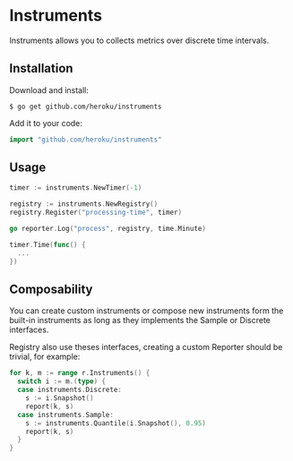 # Instruments

Instruments allows you to collects metrics over discrete time intervals.

## Installation

Download and install:

```
$ go get github.com/heroku/instruments
```

Add it to your code:

```go
import "github.com/heroku/instruments"
```

## Usage

```go
timer := instruments.NewTimer(-1)

registry := instruments.NewRegistry()
registry.Register("processing-time", timer)

go reporter.Log("process", registry, time.Minute)

timer.Time(func() {
  ...
})
```

## Composability

You can create custom instruments or compose new instruments form the built-in instruments as long as they implements the Sample or Discrete interfaces.

Registry also use theses interfaces, creating a custom Reporter should be trivial, for example:

```go
for k, m := range r.Instruments() {
  switch i := m.(type) {
  case instruments.Discrete:
    s := i.Snapshot()
    report(k, s)
  case instruments.Sample:
    s := instruments.Quantile(i.Snapshot(), 0.95)
    report(k, s)
  }
}
```` 
